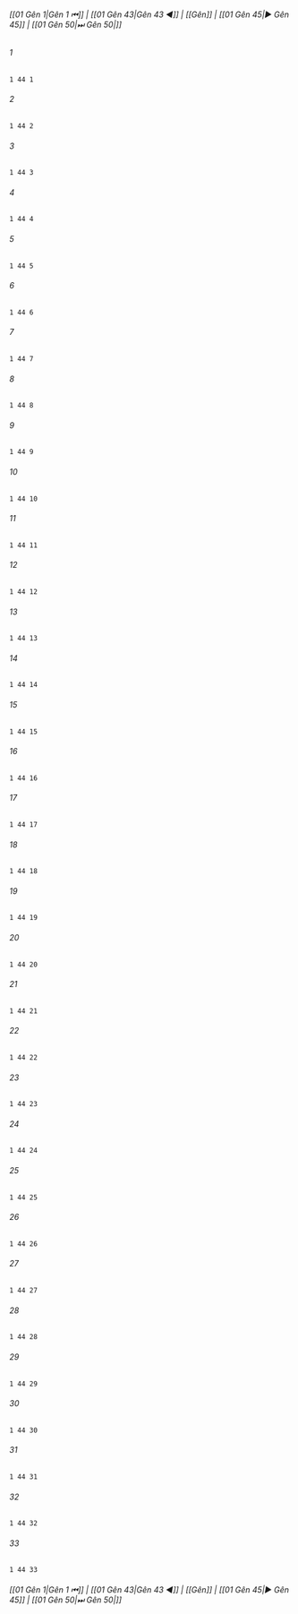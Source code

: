 
###### [[01 Gên 1|Gên 1 ⏮]] | [[01 Gên 43|Gên 43 ◀]] | [[Gên]] | [[01 Gên 45|▶ Gên 45]] | [[01 Gên 50|⏭ Gên 50|]]

###### 1
``` verse
1 44 1 
```
###### 2
``` verse
1 44 2 
```
###### 3
``` verse
1 44 3 
```
###### 4
``` verse
1 44 4 
```
###### 5
``` verse
1 44 5 
```
###### 6
``` verse
1 44 6 
```
###### 7
``` verse
1 44 7 
```
###### 8
``` verse
1 44 8 
```
###### 9
``` verse
1 44 9 
```
###### 10
``` verse
1 44 10 
```
###### 11
``` verse
1 44 11 
```
###### 12
``` verse
1 44 12 
```
###### 13
``` verse
1 44 13 
```
###### 14
``` verse
1 44 14 
```
###### 15
``` verse
1 44 15 
```
###### 16
``` verse
1 44 16 
```
###### 17
``` verse
1 44 17 
```
###### 18
``` verse
1 44 18 
```
###### 19
``` verse
1 44 19 
```
###### 20
``` verse
1 44 20 
```
###### 21
``` verse
1 44 21 
```
###### 22
``` verse
1 44 22 
```
###### 23
``` verse
1 44 23 
```
###### 24
``` verse
1 44 24 
```
###### 25
``` verse
1 44 25 
```
###### 26
``` verse
1 44 26 
```
###### 27
``` verse
1 44 27 
```
###### 28
``` verse
1 44 28 
```
###### 29
``` verse
1 44 29 
```
###### 30
``` verse
1 44 30 
```
###### 31
``` verse
1 44 31 
```
###### 32
``` verse
1 44 32 
```
###### 33
``` verse
1 44 33 
```

###### [[01 Gên 1|Gên 1 ⏮]] | [[01 Gên 43|Gên 43 ◀]] | [[Gên]] | [[01 Gên 45|▶ Gên 45]] | [[01 Gên 50|⏭ Gên 50|]]

